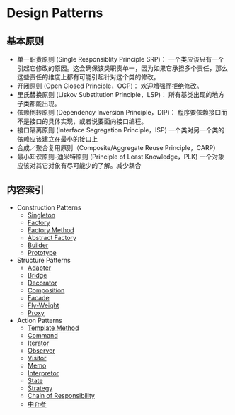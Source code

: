 # Design Patterns

基本原则
----
* 单一职责原则 (Single Responsiblity Principle SRP)：
一个类应该只有一个引起它修改的原因。这会确保该类职责单一，因为如果它承担多个责任，那么这些责任的维度上都有可能引起针对这个类的修改。
* 开闭原则 (Open Closed Principle，OCP)：
欢迎增强而拒绝修改。
* 里氏替换原则 (Liskov Substitution Principle，LSP)：
所有基类出现的地方子类都能出现。
* 依赖倒转原则 (Dependency Inversion Principle，DIP)：
程序要依赖接口而不是接口的具体实现，或者说要面向接口编程。
* 接口隔离原则 (Interface Segregation Principle，ISP)
一个类对另一个类的依赖应该建立在最小的接口上
* 合成／聚合复用原则（Composite/Aggregate Reuse Principle，CARP）
* 最小知识原则-迪米特原则 (Principle of Least Knowledge，PLK)
一个对象应该对其它对象有尽可能少的了解。减少耦合

内容索引
----
* Construction Patterns
	* [Singleton](https://github.com/JackyZhangFuDan/DesignPattern/blob/master/src/designpattern/construction/singleton)
	* [Factory](https://github.com/JackyZhangFuDan/DesignPattern/blob/master/src/designpattern/construction/factory)
	* [Factory Method](https://github.com/JackyZhangFuDan/DesignPattern/blob/master/src/designpattern/construction/factorymethod)
	* [Abstract Factory](https://github.com/JackyZhangFuDan/DesignPattern/blob/master/src/designpattern/construction/abstractfactory)
	* [Builder](https://github.com/JackyZhangFuDan/DesignPattern/blob/master/src/designpattern/construction/)
	* [Prototype](https://github.com/JackyZhangFuDan/DesignPattern/blob/master/src/designpattern/construction/)
* Structure Patterns
	* [Adapter](https://github.com/JackyZhangFuDan/DesignPattern/blob/master/src/designpattern/structure/)
	* [Bridge](https://github.com/JackyZhangFuDan/DesignPattern/blob/master/src/designpattern/structure/)
	* [Decorator](https://github.com/JackyZhangFuDan/DesignPattern/blob/master/src/designpattern/structure/)
	* [Composition](https://github.com/JackyZhangFuDan/DesignPattern/blob/master/src/designpattern/structure/)
	* [Facade](https://github.com/JackyZhangFuDan/DesignPattern/blob/master/src/designpattern/structure/)
	* [Fly-Weight](https://github.com/JackyZhangFuDan/DesignPattern/blob/master/src/designpattern/structure/)
	* [Proxy](https://github.com/JackyZhangFuDan/DesignPattern/blob/master/src/designpattern/structure/)
* Action Patterns
	* [Template Method](https://github.com/JackyZhangFuDan/DesignPattern/blob/master/src/designpattern/action/)
	* [Command](https://github.com/JackyZhangFuDan/DesignPattern/blob/master/src/designpattern/action/)
	* [Iterator](https://github.com/JackyZhangFuDan/DesignPattern/blob/master/src/designpattern/action/)
	* [Observer](https://github.com/JackyZhangFuDan/DesignPattern/blob/master/src/designpattern/action/)
	* [Visitor](https://github.com/JackyZhangFuDan/DesignPattern/blob/master/src/designpattern/action/)
	* [Memo](https://github.com/JackyZhangFuDan/DesignPattern/blob/master/src/designpattern/action/)
	* [Interpretor](https://github.com/JackyZhangFuDan/DesignPattern/blob/master/src/designpattern/action/)
	* [State](https://github.com/JackyZhangFuDan/DesignPattern/blob/master/src/designpattern/action/)
	* [Strategy](https://github.com/JackyZhangFuDan/DesignPattern/blob/master/src/designpattern/action/)
	* [Chain of Responsibility](https://github.com/JackyZhangFuDan/DesignPattern/blob/master/src/designpattern/action/)
	* [中介者](https://github.com/JackyZhangFuDan/DesignPattern/blob/master/src/designpattern/action/)

